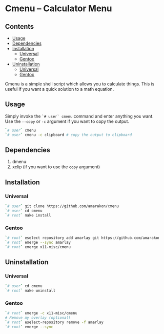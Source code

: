 Cmenu – Calculator Menu
================

## Contents

-   [Usage](#usage)
-   [Dependencies](#dependencies)
-   [Installation](#installation)
    -   [Universal](#universal)
    -   [Gentoo](#gentoo)
-   [Uninstallation](#uninstallation)
    -   [Universal](#universal-1)
    -   [Gentoo](#gentoo-1)

Cmenu is a simple shell script which allows you to calculate things.
This is useful if you want a quick solution to a math equation.

## Usage

Simply invoke the `` `# user` cmenu `` command and enter anything you
want. Use the `--copy` or `-c` argument if you want to copy the output.

``` sh
`# user` cmenu
`# user` cmenu -c clipboard # copy the output to clipboard
```

## Dependencies

1.  dmenu
2.  xclip (if you want to use the `copy` argument)

## Installation

### Universal

``` sh
`# user` git clone https://github.com/amarakon/cmenu
`# user` cd cmenu
`# root` make install
```

### Gentoo

``` sh
`# root` eselect repository add amarlay git https://github.com/amarakon/amarlay
`# root` emerge --sync amarlay
`# root` emerge x11-misc/cmenu
```

## Uninstallation

### Universal

``` sh
`# user` cd cmenu
`# root` make uninstall
```

### Gentoo

``` sh
`# root` emerge -c x11-misc/cmenu
# Remove my overlay (optional)
`# root` eselect-repository remove -f amarlay
`# root` emerge --sync
```
